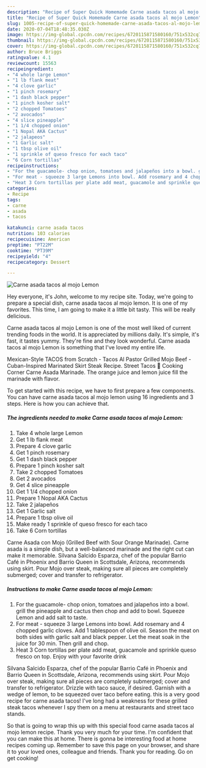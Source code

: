 ```yaml
---
description: "Recipe of Super Quick Homemade Carne asada tacos al mojo Lemon"
title: "Recipe of Super Quick Homemade Carne asada tacos al mojo Lemon"
slug: 1005-recipe-of-super-quick-homemade-carne-asada-tacos-al-mojo-lemon
date: 2020-07-04T18:48:35.030Z
image: https://img-global.cpcdn.com/recipes/6720115871580160/751x532cq70/carne-asada-tacos-al-mojo-lemon-recipe-main-photo.jpg
thumbnail: https://img-global.cpcdn.com/recipes/6720115871580160/751x532cq70/carne-asada-tacos-al-mojo-lemon-recipe-main-photo.jpg
cover: https://img-global.cpcdn.com/recipes/6720115871580160/751x532cq70/carne-asada-tacos-al-mojo-lemon-recipe-main-photo.jpg
author: Bruce Briggs
ratingvalue: 4.1
reviewcount: 15563
recipeingredient:
- "4 whole large Lemon"
- "1 lb flank meat"
- "4 clove garlic"
- "1 pinch rosemary"
- "1 dash black pepper"
- "1 pinch kosher salt"
- "2 chopped Tomatoes"
- "2 avocados"
- "4 slice pineapple"
- "1 1/4 chopped onion"
- "1 Nopal AKA Cactus"
- "2 jalapeos"
- "1 Garlic salt"
- "1 tbsp olive oil"
- "1 sprinkle of queso fresco for each taco"
- "6 Corn tortillas"
recipeinstructions:
- "For the guacamole- chop onion, tomatoes and jalapeños into a bowl. grill the pineapple and cactus then chop and add to bowl. Squeeze Lemon and add salt to taste."
- "For meat - squeeze 3 large Lemons into bowl. Add rosemary and 4 chopped garlic cloves. Add 1 tablespoon of olive oil. Season the meat on both sides with garlic salt and black pepper. Let the meat soak in the juice for 30 min. Then grill and chop."
- "Heat 3 Corn tortillas per plate add meat, guacamole and sprinkle queso fresco on top. Enjoy with your favorite drink"
categories:
- Recipe
tags:
- carne
- asada
- tacos

katakunci: carne asada tacos 
nutrition: 103 calories
recipecuisine: American
preptime: "PT22M"
cooktime: "PT39M"
recipeyield: "4"
recipecategory: Dessert

---
```



![Carne asada tacos al mojo Lemon](https://img-global.cpcdn.com/recipes/6720115871580160/751x532cq70/carne-asada-tacos-al-mojo-lemon-recipe-main-photo.jpg)

Hey everyone, it's John, welcome to my recipe site. Today, we're going to prepare a special dish, carne asada tacos al mojo lemon. It is one of my favorites. This time, I am going to make it a little bit tasty. This will be really delicious.

Carne asada tacos al mojo Lemon is one of the most well liked of current trending foods in the world. It is appreciated by millions daily. It's simple, it's fast, it tastes yummy. They're fine and they look wonderful. Carne asada tacos al mojo Lemon is something that I've loved my entire life.

Mexican-Style TACOS from Scratch - Tacos Al Pastor Grilled Mojo Beef - Cuban-Inspired Marinated Skirt Steak Recipe. Street Tacos 🌮 Cooking Corner Carne Asada Marinade. The orange juice and lemon juice fill the marinade with flavor.


To get started with this recipe, we have to first prepare a few components. You can have carne asada tacos al mojo lemon using 16 ingredients and 3 steps. Here is how you can achieve that.

<!--inarticleads1-->

##### The ingredients needed to make Carne asada tacos al mojo Lemon:

1. Take 4 whole large Lemon
1. Get 1 lb flank meat
1. Prepare 4 clove garlic
1. Get 1 pinch rosemary
1. Get 1 dash black pepper
1. Prepare 1 pinch kosher salt
1. Take 2 chopped Tomatoes
1. Get 2 avocados
1. Get 4 slice pineapple
1. Get 1 1/4 chopped onion
1. Prepare 1 Nopal AKA Cactus
1. Take 2 jalapeños
1. Get 1 Garlic salt
1. Prepare 1 tbsp olive oil
1. Make ready 1 sprinkle of queso fresco for each taco
1. Take 6 Corn tortillas


Carne Asada con Mojo (Grilled Beef with Sour Orange Marinade). Carne asada is a simple dish, but a well-balanced marinade and the right cut can make it memorable. Silvana Salcido Esparza, chef of the popular Barrio Café in Phoenix and Barrio Queen in Scottsdale, Arizona, recommends using skirt. Pour Mojo over steak, making sure all pieces are completely submerged; cover and transfer to refrigerator. 

<!--inarticleads2-->

##### Instructions to make Carne asada tacos al mojo Lemon:

1. For the guacamole- chop onion, tomatoes and jalapeños into a bowl. grill the pineapple and cactus then chop and add to bowl. Squeeze Lemon and add salt to taste.
1. For meat - squeeze 3 large Lemons into bowl. Add rosemary and 4 chopped garlic cloves. Add 1 tablespoon of olive oil. Season the meat on both sides with garlic salt and black pepper. Let the meat soak in the juice for 30 min. Then grill and chop.
1. Heat 3 Corn tortillas per plate add meat, guacamole and sprinkle queso fresco on top. Enjoy with your favorite drink


Silvana Salcido Esparza, chef of the popular Barrio Café in Phoenix and Barrio Queen in Scottsdale, Arizona, recommends using skirt. Pour Mojo over steak, making sure all pieces are completely submerged; cover and transfer to refrigerator. Drizzle with taco sauce, if desired. Garnish with a wedge of lemon, to be squeezed over taco before eating. this is a very good recipe for carne asada tacos! I&#39;ve long had a weakness for these grilled steak tacos whenever I spy them on a menu at restaurants and street taco stands. 

So that is going to wrap this up with this special food carne asada tacos al mojo lemon recipe. Thank you very much for your time. I'm confident that you can make this at home. There is gonna be interesting food at home recipes coming up. Remember to save this page on your browser, and share it to your loved ones, colleague and friends. Thank you for reading. Go on get cooking!
